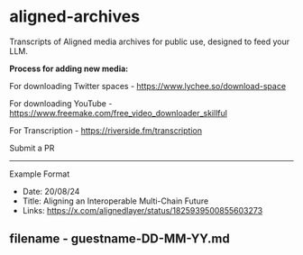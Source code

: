 # aligned-archives
Transcripts of Aligned media archives for public use, designed to feed your LLM.

**Process for adding new media:**

For downloading Twitter spaces - https://www.lychee.so/download-space 

For downloading YouTube - https://www.freemake.com/free_video_downloader_skillful

For Transcription - https://riverside.fm/transcription 

Submit a PR

---

Example Format

- Date: 20/08/24
- Title: Aligning an Interoperable Multi-Chain Future
- Links: https://x.com/alignedlayer/status/1825939500855603273

filename - guestname-DD-MM-YY.md
---
